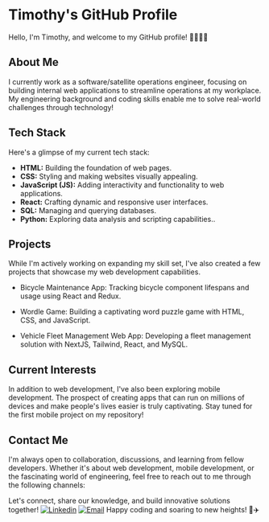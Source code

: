 # Timothy's GitHub Profile 

Hello, I'm Timothy, and welcome to my GitHub profile! 👋👨🏻‍💻

## About Me

I currently work as a software/satellite operations engineer, focusing on building internal web applications to streamline operations at my workplace. My engineering background and coding skills enable me to solve real-world challenges through technology!

## Tech Stack

Here's a glimpse of my current tech stack:

- **HTML:** Building the foundation of web pages.
- **CSS:** Styling and making websites visually appealing.
- **JavaScript (JS):** Adding interactivity and functionality to web applications.
- **React:** Crafting dynamic and responsive user interfaces.
- **SQL:** Managing and querying databases.
- **Python:** Exploring data analysis and scripting capabilities..

## Projects

While I'm actively working on expanding my skill set, I've also created a few projects that showcase my web development capabilities.

* Bicycle Maintenance App: Tracking bicycle component lifespans and usage using React and Redux.

* Wordle Game: Building a captivating word puzzle game with HTML, CSS, and JavaScript.

* Vehicle Fleet Management Web App: Developing a fleet management solution with NextJS, Tailwind, React, and MySQL.

## Current Interests

In addition to web development, I've also been exploring mobile development. The prospect of creating apps that can run on millions of devices and make people's lives easier is truly captivating. Stay tuned for the first mobile project on my repository! 

## Contact Me

I'm always open to collaboration, discussions, and learning from fellow developers. Whether it's about web development, mobile development, or the fascinating world of engineering, feel free to reach out to me through the following channels:

Let's connect, share our knowledge, and build innovative solutions together!
[![Linkedin](https://img.shields.io/badge/LinkedIn-0077B5?style=for-the-badge&logo=linkedin&logoColor=white)](https://www.linkedin.com/in/timothy-kwz/)
[![Email](https://img.shields.io/badge/Gmail-D14836?style=for-the-badge&logo=gmail&logoColor=white)](mailto:timothykwok95@gmail.com)
Happy coding and soaring to new heights! 🚀✈️




<!--
**timmywimmy95/timmywimmy95** is a ✨ _special_ ✨ repository because its `README.md` (this file) appears on your GitHub profile.

Here are some ideas to get you started:

- 🔭 I’m currently working on ...
- 🌱 I’m currently learning ...
- 👯 I’m looking to collaborate on ...
- 🤔 I’m looking for help with ...
- 💬 Ask me about ...
- 📫 How to reach me: ...
- 😄 Pronouns: ...
- ⚡ Fun fact: ...
-->
